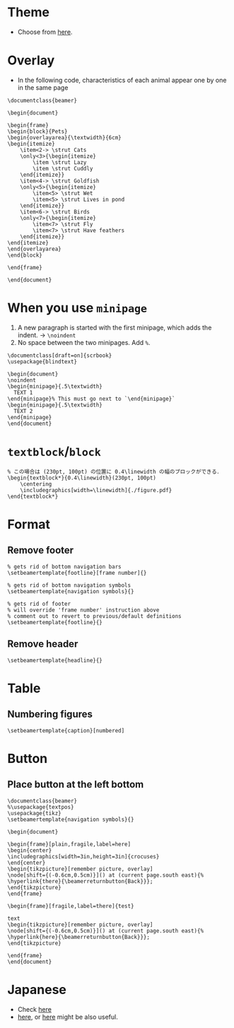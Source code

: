 
# Theme
* Choose from [here](http://deic.uab.es/~iblanes/beamer_gallery/).

# Overlay
* In the following code, characteristics of each animal appear one by one in the same page

```
\documentclass{beamer}

\begin{document}

\begin{frame}
\begin{block}{Pets}
\begin{overlayarea}{\textwidth}{6cm}
\begin{itemize}
    \item<2-> \strut Cats
    \only<3>{\begin{itemize}
        \item \strut Lazy
        \item \strut Cuddly
    \end{itemize}}
    \item<4-> \strut Goldfish
    \only<5>{\begin{itemize}
        \item<5> \strut Wet
        \item<5> \strut Lives in pond
    \end{itemize}}
    \item<6-> \strut Birds
    \only<7>{\begin{itemize}
        \item<7> \strut Fly 
        \item<7> \strut Have feathers
    \end{itemize}}
\end{itemize}
\end{overlayarea}   
\end{block}

\end{frame}

\end{document}
```

# When you use `minipage`
1. A new paragraph is started with the first minipage, which adds the indent. -> `\noindent`
2. No space between the two minipages. Add `%`.

```
\documentclass[draft=on]{scrbook}
\usepackage{blindtext}

\begin{document}
\noindent
\begin{minipage}{.5\textwidth}
  TEXT 1
\end{minipage}% This must go next to `\end{minipage}`
\begin{minipage}{.5\textwidth}
  TEXT 2
\end{minipage}
\end{document}
```

# `textblock`/`block`
```
% この場合は (230pt, 100pt) の位置に 0.4\linewidth の幅のブロックができる．
\begin{textblock*}{0.4\linewidth}(230pt, 100pt)
    \centering
    \includegraphics[width=\linewidth]{./figure.pdf}
\end{textblock*}
```

# Format
## Remove footer

```
% gets rid of bottom navigation bars
\setbeamertemplate{footline}[frame number]{}

% gets rid of bottom navigation symbols
\setbeamertemplate{navigation symbols}{}

% gets rid of footer
% will override 'frame number' instruction above
% comment out to revert to previous/default definitions
\setbeamertemplate{footline}{}
```
## Remove header

```
\setbeamertemplate{headline}{}
```


# Table
## Numbering figures

```
\setbeamertemplate{caption}[numbered]

```
# Button
## Place button at the left bottom

```
\documentclass{beamer}
%\usepackage{textpos}
\usepackage{tikz}
\setbeamertemplate{navigation symbols}{}

\begin{document}

\begin{frame}[plain,fragile,label=here]
\begin{center}
\includegraphics[width=3in,height=3in]{crocuses}
\end{center}
\begin{tikzpicture}[remember picture, overlay]
\node[shift={(-0.6cm,0.5cm)}]() at (current page.south east){%
\hyperlink{there}{\beamerreturnbutton{Back}}};        
\end{tikzpicture}
\end{frame}

\begin{frame}[fragile,label=there]{test}

text
\begin{tikzpicture}[remember picture, overlay]
\node[shift={(-0.6cm,0.5cm)}]() at (current page.south east){%
\hyperlink{here}{\beamerreturnbutton{Back}}};        
\end{tikzpicture}

\end{frame}
\end{document}
```

# Japanese
* Check [here](https://qiita.com/zr_tex8r/items/69e8cc32038ff29f5ac3)
* [here](http://neurodynamics.jp/etc/beamer), or [here](https://en.wikibooks.org/wiki/LaTeX/Presentations#Themes) might be also useful.

